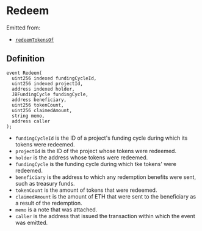 # Redeem

Emitted from:

* [`redeemTokensOf`](../write/redeemtokensof.md)

## Definition

```solidity
event Redeem(
  uint256 indexed fundingCycleId,
  uint256 indexed projectId,
  address indexed holder,
  JBFundingCycle fundingCycle,
  address beneficiary,
  uint256 tokenCount,
  uint256 claimedAmount,
  string memo,
  address caller
);
```

* `fundingCycleId` is the ID of a project's funding cycle during which its tokens were redeemed.
* `projectId` is the ID of the project whose tokens were redeemed.
* `holder` is the address whose tokens were redeemed.
* `fundingCycle` is the funding cycle during which tke tokens' were redeemed.
* `beneficiary` is the address to which any redemption benefits were sent, such as treasury funds.
* `tokenCount` is the amount of tokens that were redeemed.
* `claimedAmount` is the amount of ETH that were sent to the beneficiary as a result of the redemption.
* `memo` is a note that was attached.
* `caller` is the address that issued the transaction within which the event was emitted.
